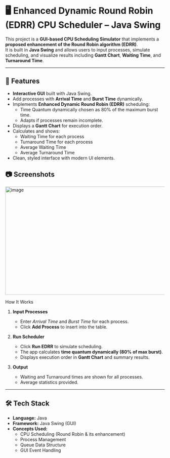 # 🖥️ Enhanced Dynamic Round Robin (EDRR) CPU Scheduler – Java Swing

This project is a **GUI-based CPU Scheduling Simulator** that implements a **proposed enhancement of the Round Robin algorithm (EDRR)**.  
It is built in **Java Swing** and allows users to input processes, simulate scheduling, and visualize results including **Gantt Chart**, **Waiting Time**, and **Turnaround Time**.

---

## 🚀 Features
- **Interactive GUI** built with Java Swing.  
- Add processes with **Arrival Time** and **Burst Time** dynamically.  
- Implements **Enhanced Dynamic Round Robin (EDRR)** scheduling:  
  - Time Quantum dynamically chosen as 80% of the maximum burst time.  
  - Adapts if processes remain incomplete.  
- Displays a **Gantt Chart** for execution order.  
- Calculates and shows:
  - Waiting Time for each process  
  - Turnaround Time for each process  
  - Average Waiting Time  
  - Average Turnaround Time  
- Clean, styled interface with modern UI elements.  


## 📷 Screenshots 
<img width="1145" height="342" alt="image" src="https://github.com/user-attachments/assets/2bb671c8-39c8-4a7d-82a1-0fbd49b0c635" />

 How It Works
1. **Input Processes**  
   - Enter *Arrival Time* and *Burst Time* for each process.  
   - Click **Add Process** to insert into the table.  

2. **Run Scheduler**  
   - Click **Run EDRR** to simulate scheduling.  
   - The app calculates **time quantum dynamically (80% of max burst)**.  
   - Displays execution order in **Gantt Chart** and summary results.  

3. **Output**  
   - Waiting and Turnaround times are shown for all processes.  
   - Average statistics provided.  

---

## 🛠 Tech Stack
- **Language:** Java  
- **Framework:** Java Swing (GUI)  
- **Concepts Used:**  
  - CPU Scheduling (Round Robin & its enhancement)  
  - Process Management  
  - Queue Data Structure  
  - GUI Event Handling  




